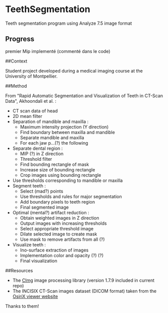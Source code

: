 # TeethSegmentation
Teeth segmentation program using Analyze 7.5 image format

## Progress
premier Mip implementé (commenté dans le code)

##Context

Student project developed during a medical imaging course at the University of Montpellier.

##Method

From "Rapid Automatic Segmentation and Visualization of Teeth in CT-Scan Data", Akhoondali et al. :

* CT scan data of head
* 2D mean filter
* Separation of mandible and maxilla : 
	* Maximum intensity projection (Y direction)
	* Find boundary between maxilla and mandible
	* Separate mandible and maxilla
	* For each jaw p...(?) the following
* Separate dental region :
	* MIP (?) in Z direction
	* Threshold filter
	* Find bounding rectangle of mask
	* Increase size of bounding rectangle
	* Crop images using bounding rectangle
* Use thresholds corresponding to mandible or maxilla
* Segment teeth :
	* Select (mad?) points
	* Use thresholds and rules for major segmentation
	* Add boundary pixels to teeth region
	* Final segmented image
* Optimal (mental?) artifact reduction :
	* Obtain weighted images in Z direction
	* Output images with increasing thresholds
	* Select appropriate threshold image
	* Dilate selected image to create mask
	* Use mask to remove artifacts from all (?)
* Visualize teeth :
	* Ino-surface extraction of images
	* Implementation color and opacity (?) (?)
	* Final visualization
	
##Resources

* The [CImg](http://cimg.eu/) image processing library (version 1.7.9 included in current repo)
* The INCISIX  CT-Scan images dataset (DICOM format) taken from the [OsiriX viewer website](http://www.osirix-viewer.com/)

Thanks to them!
